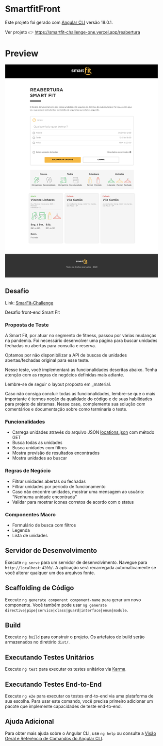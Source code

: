 # SmartfitFront

Este projeto foi gerado com [Angular CLI](https://github.com/angular/angular-cli) versão 18.0.1.

Ver projeto
 👉 https://smartfit-challenge-one.vercel.app/reabertura

# Preview

![preview](preview.png)

## Desafio

Link: [SmarFit-Challenge](https://github.com/bioritmo/front-end-code-challenge-smartsite)

Desafio front-end Smart Fit

### Proposta de Teste

A Smart Fit, por atuar no segmento de fitness, passou por várias mudanças na pandemia. Foi necessário desenvolver uma página para buscar unidades fechadas ou abertas para consulta e reserva.

Optamos por não disponibilizar a API de buscas de unidades abertas/fechadas original para esse teste.

Nesse teste, você implementará as funcionalidades descritas abaixo. Tenha atenção com as regras de negócios definidas mais adiante.

Lembre-se de seguir o layout proposto em _material.

Caso não consiga concluir todas as funcionalidades, lembre-se que o mais importante é termos noção da qualidade do código e de suas habilidades para projeto de sistemas. Nesse caso, complemente sua solução com comentários e documentação sobre como terminaria o teste.

### Funcionalidades

- Carrega unidades através do arquivo JSON [locations.json](https://test-frontend-developer.s3.amazonaws.com/data/locations.json) com método GET
- Busca todas as unidades
- Busca unidades com filtros
- Mostra previsão de resultados encontrados
- Mostra unidades ao buscar

### Regras de Negócio

- Filtrar unidades abertas ou fechadas
- Filtrar unidades por período de funcionamento
- Caso não encontre unidades, mostrar uma mensagem ao usuário: "Nenhuma unidade encontrada"
- Validar para mostrar ícones corretos de acordo com o status

### Componentes Macro

- Formulário de busca com filtros
- Legenda
- Lista de unidades

## Servidor de Desenvolvimento

Execute `ng serve` para um servidor de desenvolvimento. Navegue para `http://localhost:4200/`. A aplicação será recarregada automaticamente se você alterar qualquer um dos arquivos fonte.

## Scaffolding de Código

Execute `ng generate component component-name` para gerar um novo componente. Você também pode usar `ng generate directive|pipe|service|class|guard|interface|enum|module`.

## Build

Execute `ng build` para construir o projeto. Os artefatos de build serão armazenados no diretório `dist/`.

## Executando Testes Unitários

Execute `ng test` para executar os testes unitários via [Karma](https://karma-runner.github.io).

## Executando Testes End-to-End

Execute `ng e2e` para executar os testes end-to-end via uma plataforma de sua escolha. Para usar este comando, você precisa primeiro adicionar um pacote que implemente capacidades de teste end-to-end.

## Ajuda Adicional

Para obter mais ajuda sobre o Angular CLI, use `ng help` ou consulte a [Visão Geral e Referência de Comandos do Angular CLI](https://angular.dev/tools/cli).
